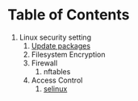 # Table of Contents

1. Linux security setting
    1. [Update packages](md/linux-commands.md#update-packages)
    1. Filesystem Encryption
    1. Firewall
        1. nftables
    1. Access Control
        1. [selinux](md/selinux.md)